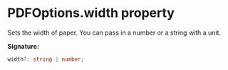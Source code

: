 # PDFOptions.width property

Sets the width of paper. You can pass in a number or a string with a unit.

**Signature:**

```typescript
width?: string | number;
```
